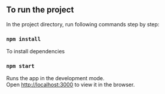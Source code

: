 
## To run the project

In the project directory, run following commands step by step:

### `npm install`

To install dependencies

### `npm start`

Runs the app in the development mode.<br>
Open [http://localhost:3000](http://localhost:3000) to view it in the browser.

